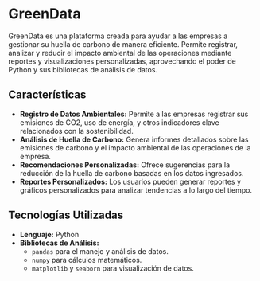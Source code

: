 # GreenData

GreenData es una plataforma creada para ayudar a las empresas a gestionar su huella de carbono de manera eficiente. Permite registrar, analizar y reducir el impacto ambiental de las operaciones mediante reportes y visualizaciones personalizadas, aprovechando el poder de Python y sus bibliotecas de análisis de datos.

## Características

- **Registro de Datos Ambientales:** Permite a las empresas registrar sus emisiones de CO2, uso de energía, y otros indicadores clave relacionados con la sostenibilidad.
- **Análisis de Huella de Carbono:** Genera informes detallados sobre las emisiones de carbono y el impacto ambiental de las operaciones de la empresa.
- **Recomendaciones Personalizadas:** Ofrece sugerencias para la reducción de la huella de carbono basadas en los datos ingresados.
- **Reportes Personalizados:** Los usuarios pueden generar reportes y gráficos personalizados para analizar tendencias a lo largo del tiempo.

## Tecnologías Utilizadas

- **Lenguaje:** Python
- **Bibliotecas de Análisis:** 
  - `pandas` para el manejo y análisis de datos.
  - `numpy` para cálculos matemáticos.
  - `matplotlib` y `seaborn` para visualización de datos.
